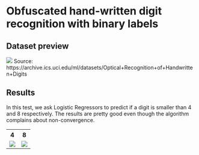 # Obfuscated hand-written digit recognition with binary labels

## Dataset preview
<img src="https://raw.githubusercontent.com/alex-lt-kong/detecting-causality-with-simple-models/main/03_digit-recognition_binary-label/images/ds-preview.png" />
Source: https://archive.ics.uci.edu/ml/datasets/Optical+Recognition+of+Handwritten+Digits

## Results
In this test, we ask Logistic Regressors to predict if a digit is smaller than $4$ and $8$ respectively. The results are pretty good even though the algorithm complains about non-convergence.

<table>
  <tr>
    <th>4</th>
    <th>8</th>
  </tr>
  <tr>
    <td><img src="https://raw.githubusercontent.com/alex-lt-kong/detecting-causality-with-simple-models/main/03_digit-recognition_binary-label/images/results-4.png" /></td>
    <td><img src="https://raw.githubusercontent.com/alex-lt-kong/detecting-causality-with-simple-models/main/03_digit-recognition_binary-label/images/results-8.png" /></td>
  </tr>
</table>